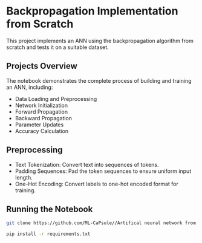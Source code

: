 
# Backpropagation Implementation from Scratch

This project implements an ANN using the backpropagation algorithm from scratch and tests it on a suitable dataset.
## Projects Overview
The notebook demonstrates the complete process of building and training an ANN, including:

- Data Loading and Preprocessing
- Network Initialization
- Forward Propagation
- Backward Propagation
- Parameter Updates
- Accuracy Calculation
## Preprocessing
- Text Tokenization: Convert text into sequences of tokens.
- Padding Sequences: Pad the token sequences to ensure uniform input length.
- One-Hot Encoding: Convert labels to one-hot encoded format for training.
## Running the Notebook
```bash
git clone https://github.com/ML-CaPsule//Artifical neural network from scratch.git
```

```bash
pip install -r requirements.txt
```
